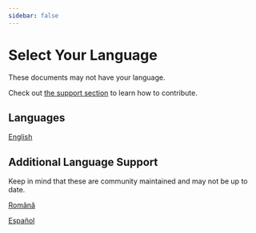 ```yaml
---
sidebar: false
---
```


# Select Your Language

These documents may not have your language.

Check out [the support section](./support/) to learn how to contribute.

## Languages

[English](/en/introduction)

## Additional Language Support

Keep in mind that these are community maintained and may not be up to date.

[Română](/ro/introduction)

[Español](/es/introduction)
